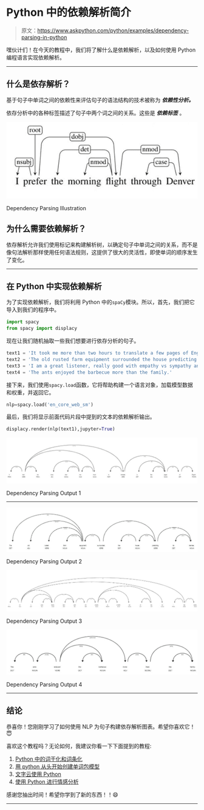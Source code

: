 # Python 中的依赖解析简介

> 原文：<https://www.askpython.com/python/examples/dependency-parsing-in-python>

嘿伙计们！在今天的教程中，我们将了解什么是依赖解析，以及如何使用 Python 编程语言实现依赖解析。

* * *

## 什么是依存解析？

基于句子中单词之间的依赖性来评估句子的语法结构的技术被称为 ***依赖性分析。***

依存分析中的各种标签描述了句子中两个词之间的关系。这些是 ***依赖标签*** 。

![Dependency Parsing Illustration](img/eea9b664b798d3be5f933aaa57e9baab.png)

Dependency Parsing Illustration

## 为什么需要依赖解析？

依存解析允许我们使用标记来构建解析树，以确定句子中单词之间的关系，而不是像句法解析那样使用任何语法规则，这提供了很大的灵活性，即使单词的顺序发生了变化。

* * *

## 在 Python 中实现依赖解析

为了实现依赖解析，我们将利用 Python 中的`spaCy`模块。所以，首先，我们把它导入到我们的程序中。

```py
import spacy
from spacy import displacy

```

现在让我们随机抽取一些我们想要进行依存分析的句子。

```py
text1 = 'It took me more than two hours to translate a few pages of English.'
text2 = 'The old rusted farm equipment surrounded the house predicting its demise.'
text3 = 'I am a great listener, really good with empathy vs sympathy and all that, but I hate people.'
text4 = 'The ants enjoyed the barbecue more than the family.'

```

接下来，我们使用`spacy.load`函数，它将帮助构建一个语言对象，加载模型数据和权重，并返回它。

```py
nlp=spacy.load('en_core_web_sm')

```

最后，我们将显示前面代码片段中提到的文本的依赖解析输出。

```py
displacy.render(nlp(text1),jupyter=True)

```

![Dependency Parsing Output 1](img/83f3a646d36a14d6e2dc5cde669d1008.png)

Dependency Parsing Output 1

* * *

![Dependency Parsing Output 2](img/be5335ec734826e60d1bc75b3bd578fe.png)

Dependency Parsing Output 2

![Dependency Parsing Output 3](img/05a314c22f5c4a6de0e86d9101ec17a3.png)

Dependency Parsing Output 3

![Dependency Parsing Output 4](img/b4f8c1f6562e1ecc901dfa8bf20798fa.png)

Dependency Parsing Output 4

* * *

## 结论

恭喜你！您刚刚学习了如何使用 NLP 为句子构建依存解析图表。希望你喜欢它！😇

喜欢这个教程吗？无论如何，我建议你看一下下面提到的教程:

1.  [Python 中的词干化和词条化](https://www.askpython.com/python/examples/stemming-and-lemmatization)
2.  [用 python 从头开始创建单词包模型](https://www.askpython.com/python/examples/bag-of-words-model-from-scratch)
3.  [文字云使用 Python](https://www.askpython.com/python/examples/word-cloud-using-python)
4.  [使用 Python 进行情感分析](https://www.askpython.com/python/sentiment-analysis-using-python)

感谢您抽出时间！希望你学到了新的东西！！😄

* * *
